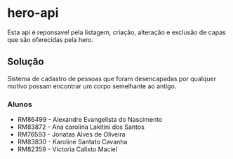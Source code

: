 # hero-api

Esta api é reponsavel pela listagem, criação, alteração e exclusão de capas que são oferecidas pela hero.

## Solução

Sistema de cadastro de pessoas que foram desencapadas por qualquer motivo possam encontrar um corpo semelhante ao antigo.

### Alunos

* RM86499 - Alexandre Evangelista do Nascimento
* RM83872 - Ana carolina Lakitini dos Santos
* RM76593 - Jonatas Alves de Oliveira
* RM83830 - Karoline Santato Cavanha
* RM82359 - Victoria Calixto Maciel